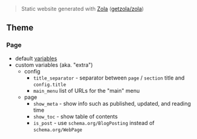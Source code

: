 > Static website generated with [Zola](https://www.getzola.org/) ([getzola/zola](https://github.com/getzola/zola/))

## Theme

### Page

* default [variables](https://www.getzola.org/documentation/templates/pages-sections/#page-variables)
* custom variables (aka. "extra")
    * config
        * `title_separator` - separator between `page` / `section` title and `config.title`
        * `main_menu` list of URLs for the "main" menu
    * page
        * `show_meta` - show info such as published, updated, and reading time
        * `show_toc` - show table of contents
        * `is_post` - use `schema.org/BlogPosting` instead of `schema.org/WebPage`
